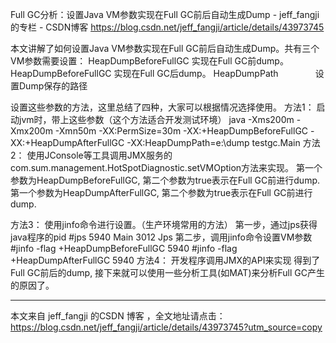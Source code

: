 Full GC分析：设置Java VM参数实现在Full GC前后自动生成Dump - jeff_fangji的专栏 - CSDN博客 https://blog.csdn.net/jeff_fangji/article/details/43973745

本文讲解了如何设置Java VM参数实现在Full GC前后自动生成Dump。共有三个VM参数需要设置：
HeapDumpBeforeFullGC 实现在Full GC前dump。
HeapDumpBeforeFullGC 实现在Full GC后dump。
HeapDumpPath               设置Dump保存的路径

设置这些参数的方法，这里总结了四种，大家可以根据情况选择使用。
方法1：
启动jvm时，带上这些参数（这个方法适合开发测试环境）
java -Xms200m -Xmx200m -Xmn50m -XX:PermSize=30m -XX:+HeapDumpBeforeFullGC -XX:+HeapDumpAfterFullGC -XX:HeapDumpPath=e:\dump testgc.Main
方法2：
使用JConsole等工具调用JMX服务的com.sum.management.HotSpotDiagnostic.setVMOption方法来实现。
第一个参数为HeapDumpBeforeFullGC, 第二个参数为true表示在Full GC前进行dump.
第一个参数为HeapDumpAfterFullGC, 第二个参数为true表示在Full GC前进行dump.

方法3：
使用jinfo命令进行设置。（生产环境常用的方法）
第一步，通过jps获得java程序的pid
#jps 5940 Main 
3012 Jps
第二步，调用jinfo命令设置VM参数
#jinfo -flag +HeapDumpBeforeFullGC 5940 
#jinfo -flag +HeapDumpAfterFullGC 5940
方法4：
开发程序调用JMX的API来实现
得到了Full GC前后的dump, 接下来就可以使用一些分析工具(如MAT)来分析Full GC产生的原因了。

---------------------

本文来自 jeff_fangji 的CSDN 博客 ，全文地址请点击：https://blog.csdn.net/jeff_fangji/article/details/43973745?utm_source=copy 